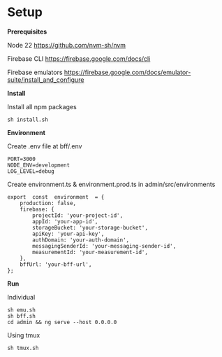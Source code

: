 # Setup

**Prerequisites**

Node 22
https://github.com/nvm-sh/nvm

Firebase CLI
https://firebase.google.com/docs/cli

Firebase emulators
https://firebase.google.com/docs/emulator-suite/install_and_configure

**Install**

Install all npm packages

    sh install.sh

**Environment**

Create .env file at bff/.env

    PORT=3000
    NODE_ENV=development
    LOG_LEVEL=debug

Create environment.ts & environment.prod.ts in admin/src/environments

    export  const  environment  = {
    	production: false,
    	firebase: {
    		projectId: 'your-project-id',
    		appId: 'your-app-id',
    		storageBucket: 'your-storage-bucket',
    		apiKey: 'your-api-key',
    		authDomain: 'your-auth-domain',
    		messagingSenderId: 'your-messaging-sender-id',
    		measurementId: 'your-measurement-id',
    	},
    	bffUrl: 'your-bff-url',
    };

**Run**

Individual

    sh emu.sh
    sh bff.sh
    cd admin && ng serve --host 0.0.0.0

Using tmux

    sh tmux.sh
